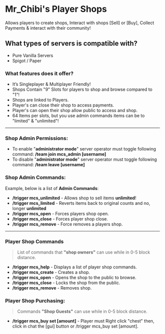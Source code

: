 # Mr_Chibi's Player Shops
Allows players to create shops, Interact with shops [Sell] or [Buy], Collect Payments & interact with their community!

## What types of servers is compatible with?
* Pure Vanilla Servers
* Spigot / Paper

### What features does it offer?
* It’s Singleplayer & Multiplayer Friendly!
* Shops Contain "9" Slots for players to shop and browse compared to "1"!
* Shops are linked to Players.
* Player's can close their shop to access payments.
* Player's can open their shop allow public to access and shop.
* 64 Items per slots, but you use admin commands items can be to "limited" & "unlimited"!

***

### Shop Admin Permissions:
* To enable "<b>administrator mode</b>" server operator must toggle following command: <b>/team join mcs_admin [username]</b><br>
* To disable "<b>administrator mode</b>" server operator must toggle following command: <b>/team leave [username]</b>

###  Shop Admin Commands:
Example, below is a list of **Admin Commands**:
<ul>
<li><b>/trigger mcs_unlimited</b> - Allows shop to sell items <b>unlimited</b>!</li>
<li><b>/trigger mcs_limited</b> - Reverts items back to original counts and no, longer <b>unlimited</b></li>
<li><b>/trigger mcs_open</b> - Forces players shop open.</li>
<li><b>/trigger mcs_close</b> - Forces player shop close.</li>
<li><b>/trigger mcs_remove</b> - Force removes a players shop.</li>
</ul>

***

### Player Shop Commands
> List of commands that <b>"shop owners"</b> can use while in 0-5 block distance.
<ul>
<li><b>/trigger mcs_help</b> - Displays a list of player shop commands.</li>
<li><b>/trigger mcs_create</b> - Creates a shop.</li>
<li><b>/trigger mcs_open</b> - Opens the shop to the public to browse.</li>
<li><b>/trigger mcs_close</b> - Locks the shop from the public.</li>
<li><b>/trigger mcs_remove</b> - Removes shop.</li>
</ul>

###  Player Shop Purchasing:
> Commands <b>"Shop Guests"</b> can use while in 0-5 block distance.
<ul>
<li><b>/trigger mcs_buy set [amount]</b> - Player must Right click "chest" then, click in chat the [gui] button or /trigger mcs_buy set [amount].</li>
</ul>
